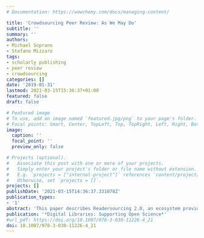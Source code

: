 ```yaml
---
# Documentation: https://wowchemy.com/docs/managing-content/

title: 'Crowdsourcing Peer Review: As We May Do'
subtitle: ''
summary: ''
authors:
- Michael Soprano
- Stefano Mizzaro 
tags:
- scholarly publishing
- peer review
- crowdsourcing
categories: []
date: '2019-01-31'
lastmod: 2021-03-15T15:36:37+01:00
featured: false
draft: false

# Featured image
# To use, add an image named `featured.jpg/png` to your page's folder.
# Focal points: Smart, Center, TopLeft, Top, TopRight, Left, Right, BottomLeft, Bottom, BottomRight.
image:
  caption: ''
  focal_point: ''
  preview_only: false

# Projects (optional).
#   Associate this post with one or more of your projects.
#   Simply enter your project's folder or file name without extension.
#   E.g. `projects = ["internal-project"]` references `content/project/deep-learning/index.md`.
#   Otherwise, set `projects = []`.
projects: []
publishDate: '2021-03-15T14:36:37.331078Z'
publication_types:
- '1'
abstract: 'This paper describes Readersourcing 2.0, an ecosystem providing an implementation of the Readersourcing approach proposed by Mizzaro [10]. Readersourcing is proposed as an alternative to the standard peer review activity that aims to exploit the otherwise lost opinions of readers. Readersourcing 2.0 implements two different models based on the so-called codetermination algorithms. We describe the requirements, present the overall architecture, and show how the end-user can interact with the system. Readersourcing 2.0 will be used in the future to study also other topics, like the idea of shepherding the users to achieve a better quality of the reviews and the differences between a review activity carried out with a single-blind or a double-blind approach.'
publication: '*Digital Libraries: Supporting Open Science*'
#url_pdf: https://doi.org/10.1007/978-3-030-11226-4_21
doi: 10.1007/978-3-030-11226-4_21
---
```


